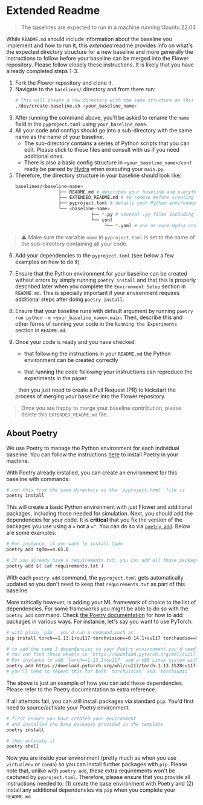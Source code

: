 
# Extended Readme

> The baselines are expected to run in a machine running Ubuntu 22.04

While `README.md` should include information about the baseline you implement and how to run it, this _extended_ readme provides info on what's the expected directory structure for a new baseline and more generally the instructions to follow before your baseline can be merged into the Flower repository. Please follow closely these instructions. It is likely that you have already completed steps 1-3.

1. Fork the Flower repository and clone it.
2. Navigate to the `baselines/` directory and from there run:
    ```bash
    # This will create a new directory with the same structure as this `baseline_template` directory.
    ./dev/create-baseline.sh <your_baseline_name>
    ``` 
3. After running the command above, you'll be asked to rename the `name` field in the `pyproject.toml` using `your_baseline_name`.
4. All your code and configs should go into a sub-directory with the same name as the name of your baseline.
    *    The sub-directory contains a series of Python scripts that you can edit. Please stick to these files and consult with us if you need additional ones.
    *    There is also a basic config structure in `<your_baseline_name>/conf` ready be parsed by [Hydra](https://hydra.cc/) when executing your `main.py`.
5. Therefore, the directory structure in your baseline should look like:
    ```bash
    baselines/<baseline-name>
                    ├── README.md # describes your baseline and everything needed to use it
                    ├── EXTENDED_README.md # to remove before creating your PR
                    ├── pyproject.toml # details your Python environment
                    └── <baseline-name>
                                ├── *.py # several .py files including main.py and __init__.py
                                └── conf
                                     └── *.yaml # one or more Hydra config files

    ```
> :warning: Make sure the variable `name` in `pyproject.toml` is set to the name of the sub-directory containing all your code.

6. Add your dependencies to the `pyproject.toml` (see below a few examples on how to do it)
7. Ensure that the Python environment for your baseline can be created without errors by simply running `poetry install` and that this is properly described later when you complete the `Environment Setup` section in `README.md`. This is specially important if your environment requires additional steps after doing `poetry install`.
8. Ensure that your baseline runs with default argument by running `poetry run python -m <your_baseline_name>.main`. Then, describe this and other forms of running your code in the `Running the Experiments` section in `README.md`.
9. Once your code is ready and you have checked:
    *    that following the instructions in your `README.md` the Python environment can be created correctly

    *    that running the code following your instructions can reproduce the experiments in the paper
   
   , then you just need to create a Pull Request (PR) to kickstart the process of merging your baseline into the Flower repository.

> Once you are happy to merge your baseline contribution, please delete this `EXTENDED_README.md` file.


## About Poetry

We use Poetry to manage the Python environment for each individual baseline. You can follow the instructions [here](https://python-poetry.org/docs/) to install Poetry in your machine. 

With Poetry already installed, you can create an environment for this baseline with commands:
```bash
# run this from the same directory as the `pyproject.toml` file is
poetry install
```

This will create a basic Python environment with just Flower and additional packages, including those needed for simulation. Next, you should add the dependencies for your code. It is **critical** that you fix the version of the packages you use using a `=` not a `=^`. You can do so via [`poetry add`](https://python-poetry.org/docs/cli/#add). Below are some examples:

```bash
# For instance, if you want to install tqdm
poetry add tqdm==4.65.0

# If you already have a requirements.txt, you can add all those packages (but ensure you have fixed the version) in one go as follows:
poetry add $( cat requirements.txt )
```
With each `poetry add` command, the `pyproject.toml` gets automatically updated so you don't need to keep that `requirements.txt` as part of this baseline.


More critically however, is adding your ML framework of choice to the list of dependencies. For some frameworks you might be able to do so with the `poetry add` command. Check [the Poetry documentation](https://python-poetry.org/docs/cli/#add) for how to add packages in various ways. For instance, let's say you want to use PyTorch:

```bash
# with plain `pip`  you'd run a command such as:
pip install torch==1.13.1+cu117 torchvision==0.14.1+cu117 torchaudio==0.13.1 --extra-index-url https://download.pytorch.org/whl/cu117

# to add the same 3 dependencies to your Poetry environment you'd need to add the URL to the wheel that the above pip command auto-resolves for you.
# You can find those wheels in `https://download.pytorch.org/whl/cu117`. Copy the link and paste it after the `poetry add` command.
# For instance to add `torch==1.13.1+cu117` and a x86 Linux system with Python3.8 you'd:
poetry add https://download.pytorch.org/whl/cu117/torch-1.13.1%2Bcu117-cp38-cp38-linux_x86_64.whl
# you'll need to repeat this for both `torchvision` and `torchaudio`
```
The above is just an example of how you can add these dependencies. Please refer to the Poetry documentation to extra reference.

If all attempts fail, you can still install packages via standard `pip`. You'd first need to source/activate your Poetry environment.
```bash
# first ensure you have created your environment
# and installed the base packages provided in the template
poetry install 

# then activate it
poetry shell
```
Now you are inside your environment (pretty much as when you use `virtualenv` or `conda`) so you can install further packages with `pip`. Please note that, unlike with `poetry add`, these extra requirements won't be captured by `pyproject.toml`. Therefore, please ensure that you provide all instructions needed to: (1) create the base environment with Poetry and (2) install any additional dependencies via `pip` when you complete your `README.md`.